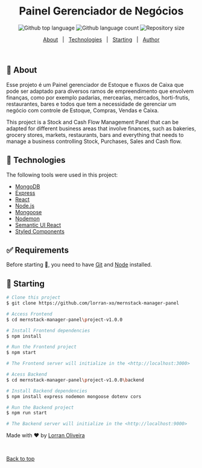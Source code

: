 <h1 align="center">Painel Gerenciador de Negócios</h1>

<p align="center">
  <img alt="Github top language" src="https://img.shields.io/github/languages/top/lorran-xo/mernstack-manager-panel?color=56BEB8">

  <img alt="Github language count" src="https://img.shields.io/github/languages/count/lorran-xo/mernstack-manager-panel?color=56BEB8">

  <img alt="Repository size" src="https://img.shields.io/github/repo-size/lorran-xo/mernstack-manager-panel?color=56BEB8">

  <!-- <img alt="Github issues" src="https://img.shields.io/github/issues/lorran-xo/mernstack-manager-panel?color=56BEB8" /> -->

  <!-- <img alt="Github forks" src="https://img.shields.io/github/forks/lorran-xo/mernstack-manager-panel?color=56BEB8" /> -->

  <!-- <img alt="Github stars" src="https://img.shields.io/github/stars/lorran-xo/mernstack-manager-panel?color=56BEB8" /> -->
</p>

<!-- Status -->

<!-- <h4 align="center"> 
	 Painel Gerenciador de Negócios 🚀
</h4> 

<hr> -->

<p align="center">
  <a href="#dart-about">About</a> &#xa0; | &#xa0; 
  <a href="#rocket-technologies">Technologies</a> &#xa0; | &#xa0;
  <a href="#checkered_flag-starting">Starting</a> &#xa0; | &#xa0;
  <a href="https://github.com/lorran-xo" target="_blank">Author</a>
</p>

<br>

## :dart: About ##

Esse projeto é um Painel gerenciador de Estoque e fluxos de Caixa que pode ser adaptado para diversos 
ramos de empreendimento que envolvem finanças, como por exemplo padarias, mercearias, mercados, horti-frutis, restaurantes, bares e 
todos que tem a necessidade de gerenciar um negócio com controle de Estoque, Compras, Vendas e Caixa.

This project is a Stock and Cash Flow Management Panel that can be adapted for different
business areas that involve finances, such as bakeries, grocery stores, markets, restaurants, bars and
everything that needs to manage a business controlling Stock, Purchases, Sales and Cash flow.

## :rocket: Technologies ##

The following tools were used in this project:

- [MongoDB](https://www.mongodb.com/)
- [Express](https://expressjs.com/)
- [React](https://reactjs.org/)
- [Node.js](https://nodejs.org/)
- [Mongoose](https://mongoosejs.com/)
- [Nodemon](https://nodemon.io/)
- [Semantic UI React](https://react.semantic-ui.com/)
- [Styled Components](https://styled-components.com/)

## :white_check_mark: Requirements ##

Before starting :checkered_flag:, you need to have [Git](https://git-scm.com) and [Node](https://nodejs.org/en/) installed.

## :checkered_flag: Starting ##

```bash
# Clone this project
$ git clone https://github.com/lorran-xo/mernstack-manager-panel

# Access Frontend
$ cd mernstack-manager-panel\project-v1.0.0

# Install Frontend dependencies
$ npm install

# Run the Frontend project
$ npm start

# The Frontend server will initialize in the <http://localhost:3000>

# Acess Backend 
$ cd mernstack-manager-panel\project-v1.0.0\backend

# Install Backend dependencies
$ npm install express nodemon mongoose dotenv cors

# Run the Backend project
$ npm run start

# The Backend server will initialize in the <http://localhost:9000>

```

Made with :heart: by <a href="https://github.com/lorran-xo" target="_blank">Lorran Oliveira</a>

&#xa0;

<a href="#top">Back to top</a>
